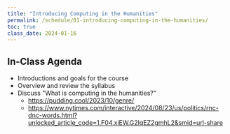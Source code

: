```yaml
---
title: "Introducing Computing in the Humanities"
permalink: /schedule/01-introducing-computing-in-the-humanities/
toc: true
class_date: 2024-01-16
---
```

## In-Class Agenda

- Introductions and goals for the course
- Overview and review the syllabus
- Discuss "What is computing in the humanities?" 
  - https://pudding.cool/2023/10/genre/
  - https://www.nytimes.com/interactive/2024/08/23/us/politics/rnc-dnc-words.html?unlocked_article_code=1.F04.xiEW.G2IqEZ2gmhL2&smid=url-share

